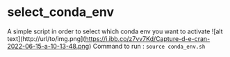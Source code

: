 # select_conda_env
A simple script in order to select which conda env you want to activate
![alt text](http://url/to/img.png](https://i.ibb.co/z7vv7Kd/Capture-d-e-cran-2022-06-15-a-10-13-48.png)
Command to run :
	```source conda_env.sh```
